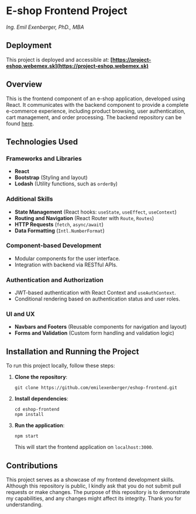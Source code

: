 # E-shop Frontend Project
*Ing. Emil Exenberger, PhD., MBA*

## Deployment
This project is deployed and accessible at: **[https://project-eshop.webemex.sk](https://project-eshop.webemex.sk)**

## Overview
This is the frontend component of an e-shop application, developed using React. It communicates with the backend component to provide a complete e-commerce experience, including product browsing, user authentication, cart management, and order processing. The backend repository can be found [here](https://github.com/emilexenberger/eshop-backend).

## Technologies Used

### Frameworks and Libraries
- **React**
- **Bootstrap** (Styling and layout)
- **Lodash** (Utility functions, such as `orderBy`)

### Additional Skills
- **State Management** (React hooks: `useState`, `useEffect`, `useContext`)
- **Routing and Navigation** (React Router with `Route`, `Routes`)
- **HTTP Requests** (`fetch`, `async/await`)
- **Data Formatting** (`Intl.NumberFormat`)

### Component-based Development
- Modular components for the user interface.
- Integration with backend via RESTful APIs.

### Authentication and Authorization
- JWT-based authentication with React Context and `useAuthContext`.
- Conditional rendering based on authentication status and user roles.

### UI and UX
- **Navbars and Footers** (Reusable components for navigation and layout)
- **Forms and Validation** (Custom form handling and validation logic)

## Installation and Running the Project
To run this project locally, follow these steps:

1. **Clone the repository**:
   ```
   git clone https://github.com/emilexenberger/eshop-frontend.git
   ```

2. **Install dependencies**:
   ```
   cd eshop-frontend
   npm install
   ```

3. **Run the application**:
   ```
   npm start
   ```
   This will start the frontend application on `localhost:3000`.

## Contributions
This project serves as a showcase of my frontend development skills. Although this repository is public, I kindly ask that you do not submit pull requests or make changes. The purpose of this repository is to demonstrate my capabilities, and any changes might affect its integrity. Thank you for understanding.